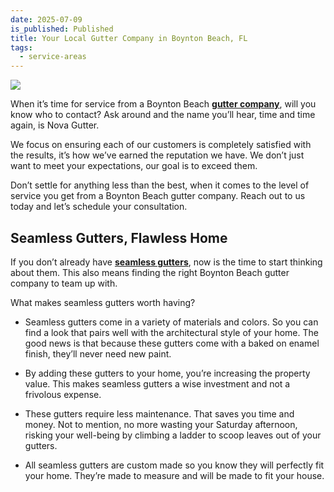 ```yaml
---
date: 2025-07-09
is_published: Published
title: Your Local Gutter Company in Boynton Beach, FL
tags:
  - service-areas
---
```

![](/media/gutters-homestead-fl.jpg)

When it’s time for service from a Boynton Beach [**gutter company**](https://www.novagutter.com/), will you know who to contact? Ask around and the name you’ll hear, time and time again, is Nova Gutter.

We focus on ensuring each of our customers is completely satisfied with the results, it’s how we’ve earned the reputation we have. We don’t just want to meet your expectations, our goal is to exceed them.

Don’t settle for anything less than the best, when it comes to the level of service you get from a Boynton Beach gutter company. Reach out to us today and let’s schedule your consultation.

## Seamless Gutters, Flawless Home

If you don’t already have [**seamless gutters**](https://www.novagutter.com/seamless-gutter-installation-boca-raton-fl.php), now is the time to start thinking about them. This also means finding the right Boynton Beach gutter company to team up with.

What makes seamless gutters worth having?

*   Seamless gutters come in a variety of materials and colors. So you can find a look that pairs well with the architectural style of your home. The good news is that because these gutters come with a baked on enamel finish, they’ll never need new paint.
    
*   By adding these gutters to your home, you’re increasing the property value. This makes seamless gutters a wise investment and not a frivolous expense.
    
*   These gutters require less maintenance. That saves you time and money. Not to mention, no more wasting your Saturday afternoon, risking your well-being by climbing a ladder to scoop leaves out of your gutters.
    
*   All seamless gutters are custom made so you know they will perfectly fit your home. They’re made to measure and will be made to fit your house.
